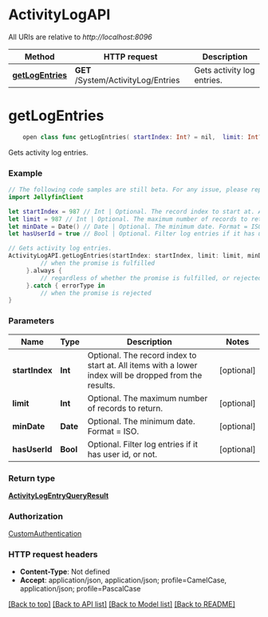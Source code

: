 # ActivityLogAPI

All URIs are relative to *http://localhost:8096*

Method | HTTP request | Description
------------- | ------------- | -------------
[**getLogEntries**](ActivityLogAPI.md#getlogentries) | **GET** /System/ActivityLog/Entries | Gets activity log entries.


# **getLogEntries**
```swift
    open class func getLogEntries( startIndex: Int? = nil,  limit: Int? = nil,  minDate: Date? = nil,  hasUserId: Bool? = nil) -> Promise<ActivityLogEntryQueryResult>
```

Gets activity log entries.

### Example
```swift
// The following code samples are still beta. For any issue, please report via http://github.com/OpenAPITools/openapi-generator/issues/new
import JellyfinClient

let startIndex = 987 // Int | Optional. The record index to start at. All items with a lower index will be dropped from the results. (optional)
let limit = 987 // Int | Optional. The maximum number of records to return. (optional)
let minDate = Date() // Date | Optional. The minimum date. Format = ISO. (optional)
let hasUserId = true // Bool | Optional. Filter log entries if it has user id, or not. (optional)

// Gets activity log entries.
ActivityLogAPI.getLogEntries(startIndex: startIndex, limit: limit, minDate: minDate, hasUserId: hasUserId).then {
         // when the promise is fulfilled
     }.always {
         // regardless of whether the promise is fulfilled, or rejected
     }.catch { errorType in
         // when the promise is rejected
}
```

### Parameters

Name | Type | Description  | Notes
------------- | ------------- | ------------- | -------------
 **startIndex** | **Int** | Optional. The record index to start at. All items with a lower index will be dropped from the results. | [optional] 
 **limit** | **Int** | Optional. The maximum number of records to return. | [optional] 
 **minDate** | **Date** | Optional. The minimum date. Format &#x3D; ISO. | [optional] 
 **hasUserId** | **Bool** | Optional. Filter log entries if it has user id, or not. | [optional] 

### Return type

[**ActivityLogEntryQueryResult**](ActivityLogEntryQueryResult.md)

### Authorization

[CustomAuthentication](../README.md#CustomAuthentication)

### HTTP request headers

 - **Content-Type**: Not defined
 - **Accept**: application/json, application/json; profile=CamelCase, application/json; profile=PascalCase

[[Back to top]](#) [[Back to API list]](../README.md#documentation-for-api-endpoints) [[Back to Model list]](../README.md#documentation-for-models) [[Back to README]](../README.md)

